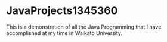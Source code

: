 # JavaProjects1345360
This is a demonstration of all the Java Programming that I have accomplished at my time in Waikato University.
